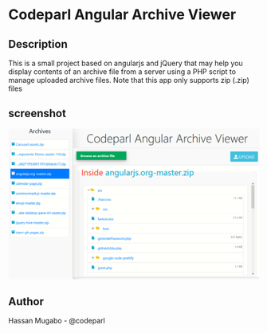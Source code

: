 # Codeparl Angular Archive Viewer

## Description 

This is a small project based on angularjs and jQuery that may help you display contents of an archive file from a server using a PHP script to manage uploaded archive files. Note that this app only supports zip (.zip) files

## screenshot

![screenshot](screenshot.png)

## Author

Hassan Mugabo - @codeparl